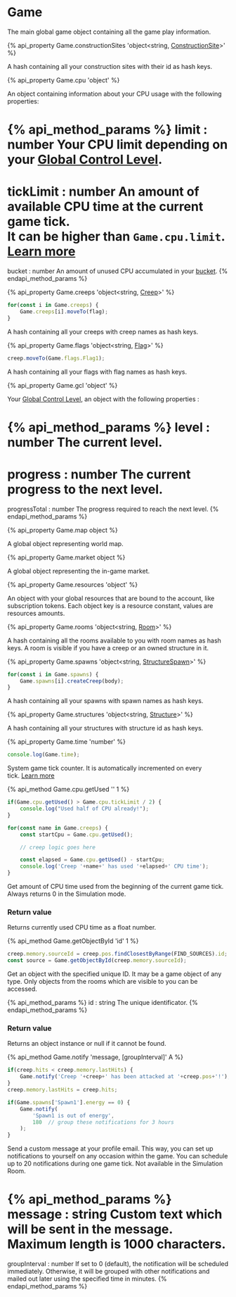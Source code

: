# Game    

The main global game object containing all the game play information.


{% api_property Game.constructionSites 'object&lt;string, <a href="#ConstructionSite">ConstructionSite</a>&gt;' %}



A hash containing all your construction sites with their id as hash keys.



{% api_property Game.cpu 'object' %}



An object containing information about your CPU usage with the following properties:

{% api_method_params %}
limit : number
Your CPU limit depending on your <a href="/control.html#Global-Control-Level">Global Control Level</a>.
===
tickLimit : number
An amount of available CPU time at the current game tick.<br>It can be higher than <code>Game.cpu.limit</code>. <a href="/cpu-limit.html">Learn more</a>
===
bucket : number
An amount of unused CPU accumulated in your <a href="/cpu-limit.html#Bucket">bucket</a>.
{% endapi_method_params %}


{% api_property Game.creeps 'object&lt;string, <a href="#Creep">Creep</a>&gt;' %}

```javascript
for(const i in Game.creeps) {
    Game.creeps[i].moveTo(flag);
}
```

A hash containing all your creeps with creep names as hash keys.



{% api_property Game.flags 'object&lt;string, <a href="#Flag">Flag</a>&gt;' %}

```javascript
creep.moveTo(Game.flags.Flag1);
```

A hash containing all your flags with flag names as hash keys.



{% api_property Game.gcl 'object' %}



Your <a href="/control.html#Global-Control-Level">Global Control Level</a>, an object with the following properties :

{% api_method_params %}
level : number
The current level.
===
progress : number
The current progress to the next level.
===
progressTotal : number
The progress required to reach the next level.
{% endapi_method_params %}


{% api_property Game.map object %}



A global object representing world map.



{% api_property Game.market object %}



A global object representing the in-game market.



{% api_property Game.resources 'object' %}



An object with your global resources that are bound to the account, like subscription tokens. Each object key is a resource constant, values are resources amounts.



{% api_property Game.rooms 'object&lt;string, <a href="#Room">Room</a>&gt;' %}



A hash containing all the rooms available to you with room names as hash keys. A room is visible if you have a creep or an owned structure in it.



{% api_property Game.spawns 'object&lt;string, <a href="#StructureSpawn">StructureSpawn</a>&gt;' %}

```javascript
for(const i in Game.spawns) {
    Game.spawns[i].createCreep(body);
}
```

A hash containing all your spawns with spawn names as hash keys.



{% api_property Game.structures 'object&lt;string, <a href="#Structure">Structure</a>&gt;' %}



A hash containing all your structures with structure id as hash keys.



{% api_property Game.time 'number' %}

```javascript
console.log(Game.time);
```

System game tick counter. It is automatically incremented on every tick. <a href="/game-loop.html">Learn more</a>



{% api_method Game.cpu.getUsed '' 1 %}

```javascript
if(Game.cpu.getUsed() > Game.cpu.tickLimit / 2) {
    console.log("Used half of CPU already!");
}
```

```javascript
for(const name in Game.creeps) {
    const startCpu = Game.cpu.getUsed();

    // creep logic goes here

    const elapsed = Game.cpu.getUsed() - startCpu;
    console.log('Creep '+name+' has used '+elapsed+' CPU time');
}

```

Get amount of CPU time used from the beginning of the current game tick. Always returns 0 in the Simulation mode.



### Return value

Returns currently used CPU time as a float number.



{% api_method Game.getObjectById 'id' 1 %}

```javascript
creep.memory.sourceId = creep.pos.findClosestByRange(FIND_SOURCES).id;
const source = Game.getObjectById(creep.memory.sourceId);
```

Get an object with the specified unique ID. It may be a game object of any type. Only objects from the rooms which are visible to you can be accessed.

{% api_method_params %}
id : string
The unique identificator.
{% endapi_method_params %}


### Return value

Returns an object instance or null if it cannot be found.

{% api_method Game.notify 'message, [groupInterval]' A %}

```javascript
if(creep.hits < creep.memory.lastHits) {
    Game.notify('Creep '+creep+' has been attacked at '+creep.pos+'!');
}
creep.memory.lastHits = creep.hits;
```

```javascript
if(Game.spawns['Spawn1'].energy == 0) {
    Game.notify(
        'Spawn1 is out of energy',
        180  // group these notifications for 3 hours
    );
}

```

Send a custom message at your profile email. This way, you can set up notifications to yourself on any occasion within the game. You can schedule up to 20 notifications during one game tick. Not available in the Simulation Room.

{% api_method_params %}
message : string
Custom text which will be sent in the message. Maximum length is 1000 characters.
===
groupInterval : number
If set to 0 (default), the notification will be scheduled immediately. Otherwise, it will be grouped with other notifications and mailed out later using the specified time in minutes.
{% endapi_method_params %}
